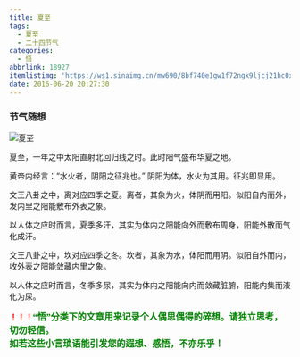 ```yaml
---
title: 夏至
tags:
  - 夏至
  - 二十四节气
categories:
  - 悟
abbrlink: 18927
itemlistimg: 'https://ws1.sinaimg.cn/mw690/8bf740e1gw1f72ngk9ljcj21hc0xch1m.jpg'
date: 2016-06-20 20:27:30
---
```

### 节气随想
![夏至](https://ws1.sinaimg.cn/mw690/8bf740e1gw1f72ngk9ljcj21hc0xch1m.jpg)

夏至，一年之中太阳直射北回归线之时。此时阳气盛布华夏之地。

黄帝内经言：“水火者，阴阳之征兆也。”
阴阳为体，水火为其用。征兆即显用。

文王八卦之中，离对应四季之夏。离者，其象为火，体阴而用阳。似阳自内而外，发内里之阳能敷布外表之象。

以人体之应时而言，夏季多汗，其实为体内之阳能向外而敷布周身，阳能外散而气化成汗。

文王八卦之中，坎对应四季之冬。坎者，其象为水，体阳而用阴。似阳自外而内，收外表之阳能敛藏内里之象。

以人体之应时而言，冬季多尿，其实为体内之阳能向内而敛藏脏腑，阳能内集而液化为尿。  


**<font color=red>！！！</font><font color=green face=微软雅黑 size=3>“悟”分类下的文章用来记录个人偶思偶得的碎想。请独立思考，切勿轻信。  
如若这些小言琐语能引发您的遐想、感悟，不亦乐乎！</font>**